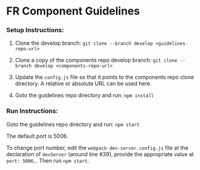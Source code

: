 # FR Component Guidelines

### Setup Instructions:

1. Clone the develop branch:
`git clone --branch develop <guidelines-repo-url>`

2. Clone a copy of the components repo develop branch:
`git clone --branch develop <components-repo-url>`

3. Update the `config.js` file so that it points to the components repo clone directory. A relative or absolute URL can be used here.

4. Goto the guidelines repo directory and run:
`npm install`

### Run Instructions:

Goto the guidelines repo directory and run:
`npm start`

The default port is 5006.

To change port number, edit the `webpack-dev-server.config.js` file at the declaration of `devServer` (around line #39), provide the appropriate value at `port: 5006,`. Then run `npm start`.
